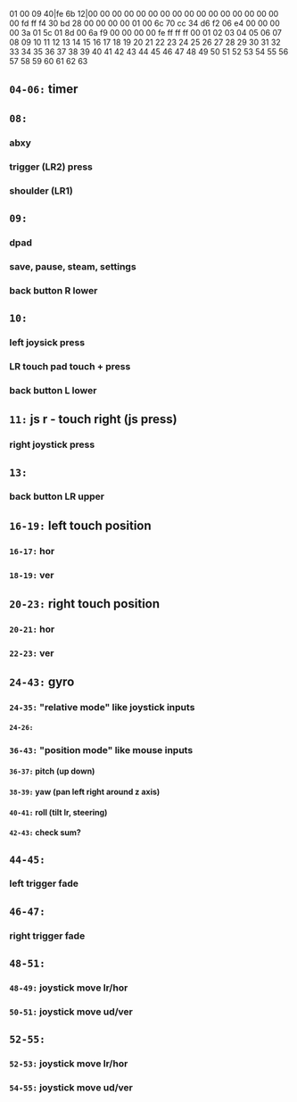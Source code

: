 01 00 09 40|fe 6b 12|00 00 00 00 00 00 00 00 00 00 00 00 00 00 00 00 00 fd ff f4 30 bd 28 00 00 00 00 01 00 6c 70 cc 34 d6 f2 06 e4 00 00 00 00 3a 01 5c 01 8d 00 6a f9 00 00 00 00 fe ff ff ff
00 01 02 03 04 05 06 07 08 09 10 11 12 13 14 15 16 17 18 19 20 21 22 23 24 25 26 27 28 29 30 31 32 33 34 35 36 37 38 39 40 41 42 43 44 45 46 47 48 49 50 51 52 53 54 55 56 57 58 59 60 61 62 63

## `04-06:` timer

## `08:`
### abxy
### trigger (LR2) press
### shoulder (LR1)

## `09:`
### dpad
### save, pause, steam, settings
### back button R lower

## `10:`
### left joysick press
### LR touch pad touch + press
### back button L lower

## `11:` js r - touch right (js press)
### right joystick press

## `13:` 
### back button LR upper

## `16-19:` left touch position
### `16-17:` hor
### `18-19:` ver

## `20-23:` right touch position
### `20-21:` hor
### `22-23:` ver

## `24-43:` gyro
### `24-35:` "relative mode" like joystick inputs
#### `24-26:`
### `36-43:` "position mode" like mouse inputs
#### `36-37:` pitch (up down) 
#### `38-39:` yaw (pan left right around z axis)
#### `40-41:` roll (tilt lr, steering)
#### `42-43:` check sum?

## `44-45:`
### left trigger fade

## `46-47:`
### right trigger fade


## `48-51:`
### `48-49:` joystick move lr/hor
### `50-51:` joystick move ud/ver

## `52-55:`
### `52-53:` joystick move lr/hor
### `54-55:` joystick move ud/ver


